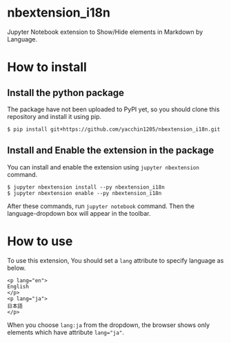 # nbextension_i18n

Jupyter Notebook extension to Show/Hide elements in Markdown by Language.


# How to install

## Install the python package

The package have not been uploaded to PyPI yet, so you should clone this repository and install it using pip.

```
$ pip install git+https://github.com/yacchin1205/nbextension_i18n.git
```

## Install and Enable the extension in the package

You can install and enable the extension using `jupyter nbextension` command.

```
$ jupyter nbextension install --py nbextension_i18n
$ jupyter nbextension enable --py nbextension_i18n
```

After these commands, run `jupyter notebook` command. Then the language-dropdown box will appear in the toolbar.

# How to use

To use this extension, You should set a `lang` attribute to specify language as below.

```
<p lang="en">
English
</p>
<p lang="ja">
日本語
</p>
```

When you choose `lang:ja` from the dropdown, the browser shows only elements which have attribute `lang="ja"`.
